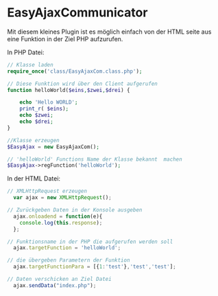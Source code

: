 EasyAjaxCommunicator
====================

Mit diesem kleines Plugin ist es möglich einfach von der HTML seite aus 
eine Funktion in der Ziel PHP aufzurufen.

In PHP Datei:
```php
// Klasse laden
require_once('class/EasyAjaxCom.class.php');

// Diese Funktion wird über den Client aufgerufen
function helloWorld($eins,$zwei,$drei) {

    echo 'Hello WORLD';
    print_r( $eins);
    echo $zwei;
    echo $drei;
}

//Klasse erzeugen
$EasyAjax = new EasyAjaxCom();

// 'helloWorld' Functions Name der Klasse bekannt  machen
$EasyAjax->regFunction('helloWorld');
```

In der HTML Datei:
```javascript
// XMLHttpRequest erzeugen
  var ajax = new XMLHttpRequest();

// Zurückgeben Daten in der Konsole ausgeben
  ajax.onloadend = function(e){
    console.log(this.response);
  };

// Funktionsname in der PHP die aufgerufen werden soll
  ajax.targetFunction = 'helloWorld';

// die übergeben Parametern der Funktion
  ajax.targetFunctionPara = [{1:'test'},'test','test'];

// Daten verschicken an Ziel Datei
  ajax.sendData("index.php");
```

